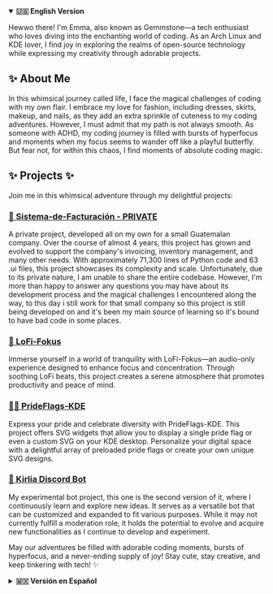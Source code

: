 
<!--
### Hi there 👋

**Gemmstone/Gemmstone** is a ✨ _special_ ✨ repository because its `README.md` (this file) appears on your GitHub profile.

Here are some ideas to get you started:

- 🔭 I’m currently working on ...
- 🌱 I’m currently learning ...
- 👯 I’m looking to collaborate on ...
- 🤔 I’m looking for help with ...
- 💬 Ask me about ...
- 📫 How to reach me: ...
- 😄 Pronouns: ...
- ⚡ Fun fact: ...


# 👋 Welcome to Gemmstone's Whimsical GitHub Wonderland! ✨

![Gemmstone's Avatar](https://example.com/avatar.png) *(Feel free to replace this URL with your own adorable avatar image)*
-->
<details open>
  <summary><strong>🇺🇸 English Version</strong></summary>
 
  
Hewwo there! I'm Emma, also known as Gemmstone—a tech enthusiast who loves diving into the enchanting world of coding. As an Arch Linux and KDE lover, I find joy in exploring the realms of open-source technology while expressing my creativity through adorable projects.

## ✨ About Me

In this whimsical journey called life, I face the magical challenges of coding with my own flair. I embrace my love for fashion, including dresses, skirts, makeup, and nails, as they add an extra sprinkle of cuteness to my coding adventures. However, I must admit that my path is not always smooth. As someone with ADHD, my coding journey is filled with bursts of hyperfocus and moments when my focus seems to wander off like a playful butterfly. But fear not, for within this chaos, I find moments of absolute coding magic.

## ✨ Projects ✨

Join me in this whimsical adventure through my delightful projects:

### [💼 Sistema-de-Facturación - PRIVATE](https://github.com/Gemmstone/Sistema-de-Facturacion)

A private project, developed all on my own for a small Guatemalan company. Over the course of almost 4 years, this project has grown and evolved to support the company's invoicing, inventory management, and many other needs. With approximately 71,300 lines of Python code and 63 .ui files, this project showcases its complexity and scale. Unfortunately, due to its private nature, I am unable to share the entire codebase. However, I'm more than happy to answer any questions you may have about its development process and the magical challenges I encountered along the way, to this day i still work for that small company so this project is still being developed on and it's been my main source of learning so it's bound to have bad code in some places.

### [🧠 LoFi-Fokus](https://github.com/Gemmstone/lofi-fokus)

Immerse yourself in a world of tranquility with LoFi-Fokus—an audio-only experience designed to enhance focus and concentration. Through soothing LoFi beats, this project creates a serene atmosphere that promotes productivity and peace of mind.

### [🏳️‍🌈 PrideFlags-KDE](https://github.com/Gemmstone/prideflags-kde)

Express your pride and celebrate diversity with PrideFlags-KDE. This project offers SVG widgets that allow you to display a single pride flag or even a custom SVG on your KDE desktop. Personalize your digital space with a delightful array of preloaded pride flags or create your own unique SVG designs.

### [🤖 Kirlia Discord Bot](https://github.com/Gemmstone/Kirlia_2.0)

My experimental bot project, this one is the second version of it, where I continuously learn and explore new ideas. It serves as a versatile bot that can be customized and expanded to fit various purposes. While it may not currently fulfill a moderation role, it holds the potential to evolve and acquire new functionalities as I continue to develop and experiment.

May our adventures be filled with adorable coding moments, bursts of hyperfocus, and a never-ending supply of joy! Stay cute, stay creative, and keep tinkering with tech! ✨

</details>

<details>
  <summary><strong>🇲🇽 Versión en Español</strong></summary>
   
  
¡Holiii! Soy Emma, también conocida como Gemmstone: una entusiasta de la tecnología que ama sumergirse en el encantador mundo de la programación. Como amante de Arch Linux y KDE, encuentro alegría en explorar los reinos de la tecnología de código abierto mientras expreso mi creatividad a través de proyectos adorables.

## ✨ Sobre mí

En este viaje caprichoso llamado vida, enfrento los desafíos mágicos de la programación con mi propio toque uwu. Abrazo mi amor por la moda, incluyendo vestidos, faldas, maquillaje y uñas, ya que agregan un toque de ternura adicional a mis aventuras de codificación. Sin embargo, debo admitir que mi camino no siempre es suave. Como persona con TDAH, mi viaje de codificación está lleno de ráfagas de hiperenfoque y momentos en los que mi atención parece divagar como una mariposa juguetona. Pero no temáis, porque dentro de este caos, encuentro momentos de absoluta magia en la programación.

## ✨ Proyectos ✨

Acompáñame en esta aventura caprichosa a través de mis proyectos encantadores:

### [💼 Sistema-de-Facturación - PRIVADO](https://github.com/Gemmstone/Sistema-de-Facturacion)

Un proyecto privado, desarrollado por mí misma para una pequeña empresa guatemalteca. A lo largo de casi 4 años, este proyecto ha crecido y evolucionado para satisfacer las necesidades de facturación, gestión de inventario y muchos otros aspectos de la empresa. Con aproximadamente 71,300 líneas de código Python y 63 archivos .ui, este proyecto muestra su complejidad y escala. Desafortunadamente, debido a su naturaleza privada, no puedo compartir todo el código fuente. Sin embargo, estaré encantada de responder cualquier pregunta que tengas sobre su proceso de desarrollo y los desafíos mágicos que he enfrentado en el camino, hasta el día de hoy todavía trabajo para esa pequeña empresa, por lo que este proyecto aún se está desarrollando y ha sido mi principal fuente de aprendizaje, por lo que es probable que tenga mal código en algunos lugares.

### [🧠 LoFi-Fokus](https://github.com/Gemmstone/lofi-fokus)

Sumérgete en un mundo de tranquilidad con LoFi-Fokus, una experiencia solo de audio diseñada para mejorar el enfoque y la concentración. A través de relajantes ritmos de LoFi, este proyecto crea una atmósfera serena que promueve la productividad y la paz mental.

### [🏳️‍🌈 PrideFlags-KDE](https://github.com/Gemmstone/prideflags-kde)

Expresa tu orgullo y celebra la diversidad con PrideFlags-KDE. Este proyecto ofrece widgets SVG que te permiten mostrar una bandera de orgullo individual o incluso un SVG personalizado en tu escritorio KDE. Personaliza tu espacio digital con una encantadora variedad de banderas de orgullo predefinidas o crea tus propios diseños únicos en SVG.

### [🤖 Kirlia Discord Bot - Versión 2.0](https://github.com/Gemmstone/Kirlia_2.0)

Mi proyecto de bot experimental, esta es la segunda versión, donde continuamente aprendo y explorando nuevas ideas. Sirve como un bot versátil que se puede personalizar y ampliar para adaptarse a diversos propósitos. Si bien actualmente puede no cumplir un rol de moderación, tiene el potencial de evolucionar y adquirir nuevas funcionalidades a medida que sigo desarrollando y experimentando.

¡Que nuestras aventuras estén llenas de momentos adorables de programación, ráfagas de hiperenfoque y una fuente interminable de alegría! ¡Mantente linda, mantente creativa y sigue jugando con la tecnología! ✨

</details>

